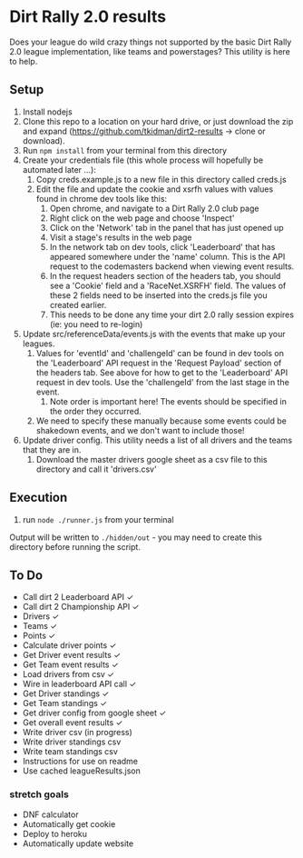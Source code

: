 # Dirt Rally 2.0 results

Does your league do wild crazy things not supported by the basic Dirt Rally 2.0 league implementation, like teams and powerstages? This utility is here to help.

## Setup

1. Install nodejs
1. Clone this repo to a location on your hard drive, or just download the zip and expand (https://github.com/tkidman/dirt2-results -> clone or download).
1. Run `npm install` from your terminal from this directory
1. Create your credentials file (this whole process will hopefully be automated later ...):
    1. Copy creds.example.js to a new file in this directory called creds.js
    1. Edit the file and update the cookie and xsrfh values with values found in chrome dev tools like this:
        1. Open chrome, and navigate to a Dirt Rally 2.0 club page
        1. Right click on the web page and choose 'Inspect'
        1. Click on the 'Network' tab in the panel that has just opened up
        1. Visit a stage's results in the web page
        1. In the network tab on dev tools, click 'Leaderboard' that has appeared somewhere under the 'name' column. This is the API request to the codemasters backend when viewing event results.
        1. In the request headers section of the headers tab, you should see a 'Cookie' field and a 'RaceNet.XSRFH' field. The values of these 2 fields need to be inserted into the creds.js file you created earlier.
        1. This needs to be done any time your dirt 2.0 rally session expires (ie: you need to re-login)
1. Update src/referenceData/events.js with the events that make up your leagues.
    1. Values for 'eventId' and 'challengeId' can be found in dev tools on the 'Leaderboard' API request in the 'Request Payload' section of the headers tab.  See above for how to get to the 'Leaderboard' API request in dev tools. Use the 'challengeId' from the last stage in the event.
        1. Note order is important here! The events should be specified in the order they occurred.
    1. We need to specify these manually because some events could be shakedown events, and we don't want to include those!     
1. Update driver config. This utility needs a list of all drivers and the teams that they are in.
    1. Download the master drivers google sheet as a csv file to this directory and call it 'drivers.csv'

## Execution

1. run `node ./runner.js` from your terminal

Output will be written to `./hidden/out` - you may need to create this directory before running the script.
 
## To Do
* Call dirt 2 Leaderboard API ✓
* Call dirt 2 Championship API ✓
* Drivers ✓
* Teams ✓
* Points ✓
* Calculate driver points ✓
* Get Driver event results ✓
* Get Team event results ✓
* Load drivers from csv ✓
* Wire in leaderboard API call ✓
* Get Driver standings ✓
* Get Team standings ✓
* Get driver config from google sheet ✓
* Get overall event results ✓
* Write driver csv (in progress)
* Write driver standings csv
* Write team standings csv
* Instructions for use on readme
* Use cached leagueResults.json

### stretch goals
* DNF calculator
* Automatically get cookie
* Deploy to heroku
* Automatically update website

